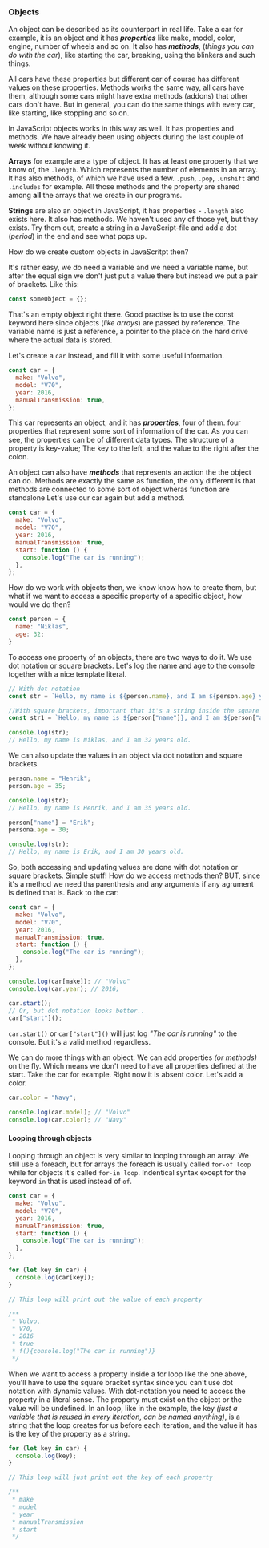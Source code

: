 ### Objects

An object can be described as its counterpart in real life. Take a car for example, it is an object and it has **_properties_** like make, model, color, engine, number of wheels and so on. It also has **_methods_**, (_things you can do with the car_), like starting the car, breaking, using the blinkers and such things.

All cars have these properties but different car of course has different values on these properties. Methods works the same way, all cars have them, although some cars might have extra methods (addons) that other cars don't have. But in general, you can do the same things with every car, like starting, like stopping and so on.

In JavaScript objects works in this way as well. It has properties and methods. We have already been using objects during the last couple of week without knowing it.

**Arrays** for example are a type of object. It has at least one property that we know of, the `.length`. Which represents the number of elements in an array. It has also methods, of which we have used a few. `.push`, `.pop`, `.unshift` and `.includes` for example. All those methods and the property are shared among **all** the arrays that we create in our programs.

**Strings** are also an object in JavaScript, it has properties - `.length` also exists here. It also has methods. We haven't used any of those yet, but they exists. Try them out, create a string in a JavaScript-file and add a dot (_period_) in the end and see what pops up.

How do we create custom objects in JavaScritpt then?

It's rather easy, we do need a variable and we need a variable name, but after the equal sign we don't just put a value there but instead we put a pair of brackets. Like this:

```js
const someObject = {};
```

That's an empty object right there. Good practise is to use the const keyword here since objects (_like arrays_) are passed by reference. The variable name is just a reference, a pointer to the place on the hard drive where the actual data is stored.

Let's create a `car` instead, and fill it with some useful information.

```js
const car = {
  make: "Volvo",
  model: "V70",
  year: 2016,
  manualTransmission: true,
};
```

This car represents an object, and it has **_properties_**, four of them. four properties that represent some sort of information of the car. As you can see, the properties can be of different data types. The structure of a property is key-value; The key to the left, and the value to the right after the colon.

An object can also have **_methods_** that represents an action the the object can do. Methods are exactly the same as function, the only different is that methods are connected to some sort of object wheras function are standalone Let's use our car again but add a method.

```js
const car = {
  make: "Volvo",
  model: "V70",
  year: 2016,
  manualTransmission: true,
  start: function () {
    console.log("The car is running");
  },
};
```

How do we work with objects then, we know know how to create them, but what if we want to access a specific property of a specific object, how would we do then?

```js
const person = {
  name: "Niklas",
  age: 32;
}
```

To access one property of an objects, there are two ways to do it. We use dot notation or square brackets. Let's log the name and age to the console together with a nice template literal.

```js
// With dot notation
const str = `Hello, my name is ${person.name}, and I am ${person.age} years old.`;

//With square brackets, important that it's a string inside the square brackdts
const str1 = `Hello, my name is ${person["name"]}, and I am ${person["age"]} years old.`;

console.log(str);
// Hello, my name is Niklas, and I am 32 years old.
```

We can also update the values in an object via dot notation and square brackets.

```js
person.name = "Henrik";
person.age = 35;

console.log(str);
// Hello, my name is Henrik, and I am 35 years old.

person["name"] = "Erik";
persona.age = 30;

console.log(str);
// Hello, my name is Erik, and I am 30 years old.
```

So, both accessing and updating values are done with dot notation or square brackets. Simple stuff! How do we access methods then? BUT, since it's a method we need tha parenthesis and any arguments if any agrument is defined that is. Back to the car:

```js
const car = {
  make: "Volvo",
  model: "V70",
  year: 2016,
  manualTransmission: true,
  start: function () {
    console.log("The car is running");
  },
};

console.log(car[make]); // "Volvo"
console.log(car.year); // 2016;

car.start();
// Or, but dot notation looks better..
car["start"]();
```

`car.start()` or `car["start"]()` will just log _"The car is running"_ to the console. But it's a valid method regardless.

We can do more things with an object. We can add properties _(or methods)_ on the fly. Which means we don't need to have all properties defined at the start. Take the car for example. Right now it is absent color. Let's add a color.

```js
car.color = "Navy";

console.log(car.model); // "Volvo"
console.log(car.color); // "Navy"
```

#### Looping through objects

Looping through an object is very similar to looping through an array. We still use a foreach, but for arrays the foreach is usually called `for-of loop` while for objects it's called `for-in loop`. Indentical syntax except for the keyword `in` that is used instead of `of`.

```js
const car = {
  make: "Volvo",
  model: "V70",
  year: 2016,
  manualTransmission: true,
  start: function () {
    console.log("The car is running");
  },
};

for (let key in car) {
  console.log(car[key]);
}

// This loop will print out the value of each property

/**
 * Volvo,
 * V70,
 * 2016
 * true
 * f(){console.log("The car is running")}
 */
```

When we want to access a property inside a for loop like the one above, you'll have to use the square bracket syntax since you can't use dot notation with dynamic values. With dot-notation you need to access the property in a literal sense. The property must exist on the object or the value will be undefined. In an loop, like in the example, the key _(just a variable that is reused in every iteration, can be named anything)_, is a string that the loop creates for us before each iteration, and the value it has is the key of the property as a string.

```js
for (let key in car) {
  console.log(key);
}

// This loop will just print out the key of each property

/**
 * make
 * model
 * year
 * manualTransmission
 * start
 */
```
